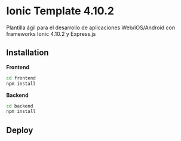 # Ionic Template 4.10.2
Plantilla ágil para el desarrollo de aplicaciones Web/iOS/Android con frameworks Ionic 4.10.2 y Express.js

## Installation
**Frontend**
```bash
cd frontend
npm install
```

**Backend**
```bash
cd backend
npm install
```

## Deploy
